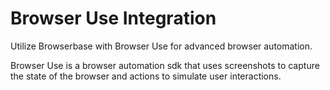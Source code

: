 # Browser Use Integration

Utilize Browserbase with Browser Use for advanced browser automation.

Browser Use is a browser automation sdk that uses screenshots to capture the state of the browser and actions to simulate user interactions.